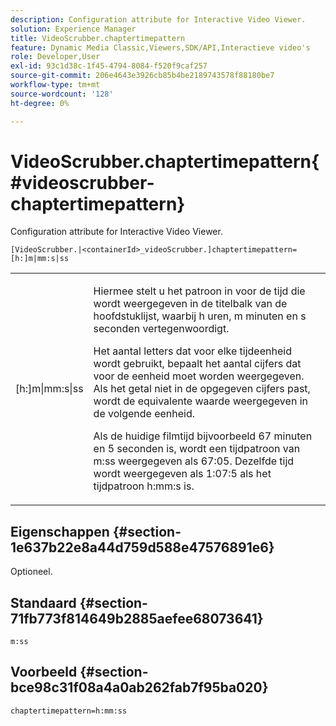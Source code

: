 ```yaml
---
description: Configuration attribute for Interactive Video Viewer.
solution: Experience Manager
title: VideoScrubber.chaptertimepattern
feature: Dynamic Media Classic,Viewers,SDK/API,Interactieve video's
role: Developer,User
exl-id: 93c1d38c-1f45-4794-8084-f520f9caf257
source-git-commit: 206e4643e3926cb85b4be2189743578f88180be7
workflow-type: tm+mt
source-wordcount: '128'
ht-degree: 0%

---
```


# VideoScrubber.chaptertimepattern{#videoscrubber-chaptertimepattern}

Configuration attribute for Interactive Video Viewer.

`[VideoScrubber.|<containerId>_videoScrubber.]chaptertimepattern=[h:]m|mm:s|ss`

<table id="table_441553CD34C94A58A9D7CBF772DEDDB6"> 
 <tbody> 
  <tr> 
   <td colname="col1"> <p> <span class="codeph"> [h:]m|mm:s|ss</span> </p> </td> 
   <td colname="col2"> <p> Hiermee stelt u het patroon in voor de tijd die wordt weergegeven in de titelbalk van de hoofdstuklijst, waarbij <span class="codeph"> h</span> uren, <span class="codeph"> m</span> minuten en <span class="codeph"> s</span> seconden vertegenwoordigt. </p> <p>Het aantal letters dat voor elke tijdeenheid wordt gebruikt, bepaalt het aantal cijfers dat voor de eenheid moet worden weergegeven. Als het getal niet in de opgegeven cijfers past, wordt de equivalente waarde weergegeven in de volgende eenheid. </p> <p>Als de huidige filmtijd bijvoorbeeld 67 minuten en 5 seconden is, wordt een tijdpatroon van <span class="codeph"> m:ss</span> weergegeven als 67:05. Dezelfde tijd wordt weergegeven als 1:07:5 als het tijdpatroon <span class="codeph"> h:mm:s</span> is. </p> </td> 
  </tr> 
 </tbody> 
</table>

## Eigenschappen {#section-1e637b22e8a44d759d588e47576891e6}

Optioneel.

## Standaard {#section-71fb773f814649b2885aefee68073641}

`m:ss`

## Voorbeeld {#section-bce98c31f08a4a0ab262fab7f95ba020}

```
chaptertimepattern=h:mm:ss
```

